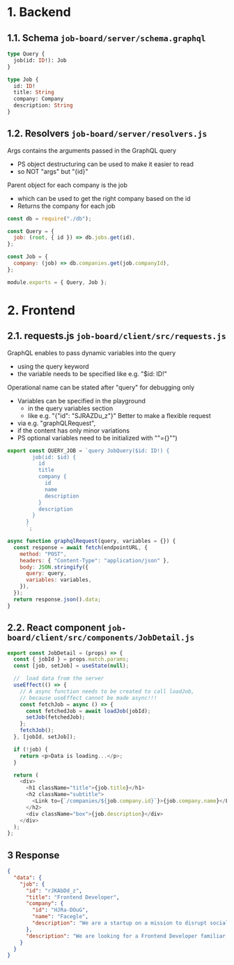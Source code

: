# 1. Backend

## 1.1. Schema `job-board/server/schema.graphql`

```graphql
type Query {
  job(id: ID!): Job
}

type Job {
  id: ID!
  title: String
  company: Company
  description: String
}
```

## 1.2. Resolvers `job-board/server/resolvers.js`

Args contains the arguments passed in the GraphQL query

- PS object destructuring can be used to make it easier to read
- so NOT "args" but "{id}"

Parent object for each company is the job

- which can be used to get the right company based on the id
- Returns the company for each job

```javascript
const db = require("./db");

const Query = {
  job: (root, { id }) => db.jobs.get(id),
};

const Job = {
  company: (job) => db.companies.get(job.companyId),
};

module.exports = { Query, Job };
```

# 2. Frontend

## 2.1. requests.js `job-board/client/src/requests.js`

GraphQL enables to pass dynamic variables into the query

- using the query keyword
- the variable needs to be specified like e.g. "$id: ID!"

Operational name can be stated after "query" for debugging only

- Variables can be specified in the playground
  - in the query variables section
  - like e.g. "{"id": "SJRAZDu_z"}"
    Better to make a flexible request
- via e.g. "graphQLRequest",
- if the content has only minor variations
- PS optional variables need to be initialized with ""={}"")

```javascript
export const QUERY_JOB = `query JobQuery($id: ID!) {
        job(id: $id) {
          id
          title
          company {
            id
            name
            description
          }
          description
        }
      }
      `;

async function graphqlRequest(query, variables = {}) {
  const response = await fetch(endpointURL, {
    method: "POST",
    headers: { "Content-Type": "application/json" },
    body: JSON.stringify({
      query: query,
      variables: variables,
    }),
  });
  return response.json().data;
}
```

## 2.2. React component `job-board/client/src/components/JobDetail.js`

```javascript
export const JobDetail = (props) => {
  const { jobId } = props.match.params;
  const [job, setJob] = useState(null);

  //  load data from the server
  useEffect(() => {
    // A async function needs to be created to call loadJob,
    // because useEffect cannot be made async!!!
    const fetchJob = async () => {
      const fetchedJob = await loadJob(jobId);
      setJob(fetchedJob);
    };
    fetchJob();
  }, [jobId, setJob]);

  if (!job) {
    return <p>Data is loading...</p>;
  }

  return (
    <div>
      <h1 className="title">{job.title}</h1>
      <h2 className="subtitle">
        <Link to={`/companies/${job.company.id}`}>{job.company.name}</Link>
      </h2>
      <div className="box">{job.description}</div>
    </div>
  );
};
```

## 3 Response

```json
{
  "data": {
    "job": {
      "id": "rJKAbDd_z",
      "title": "Frontend Developer",
      "company": {
        "id": "HJRa-DOuG",
        "name": "Facegle",
        "description": "We are a startup on a mission to disrupt social search engines. Think Facebook meet Google."
      },
      "description": "We are looking for a Frontend Developer familiar with React."
    }
  }
}
```

